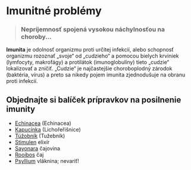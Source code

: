 Imunitné problémy
=================


> ### Nepríjemnosť spojená vysokou náchylnosťou na choroby...
>
>

**Imunita** je odolnosť organizmu proti určitej infekcií, alebo schopnosť
organizmu rozoznať „svoje“ od „cudzieho“ a pomocou bielych krviniek (lymfocyty,
makrofágy) a protilátok (imunoglobulíny) tieto „cudzie“ lokalizovať a zničiť.
„Cudzie“ je najčastejšie choroboplodný zárodok (baktéria, vírus) a preto sa
nikedy pojem imunita zjednodušuje na obranu proti infekcií.

Objednajte si balíček prípravkov na posilnenie imunity
------------------------------------------------------

* [Echinacea](/sip/tinktury/echinacea) (Echinacea)
* [Kapucínka](/sip/tinktury/kapucinka) (Lichořeřišnice)
* [Túžobník](/sip/tinktury/tuzobnik) (Tužebník)
* [Stimulen](/sip/elixiry/stimulen) elixír
* [Sayonara](/sip/caje/sayonara) čajovina
* [Rooibos](/sip/caje/rooibos) čaj
* [Psyllium](/sip/caje/psyllium) vláknina; nevariť!
